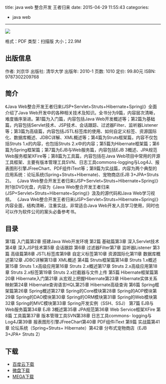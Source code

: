 title: java web 整合开发 王者归来
date: 2015-04-29 11:55:43
categories:
  - java web
---

![](http://img5.douban.com/lpic/s6106647.jpg)

格式：PDF
类型：扫描版
大小；22.9M

<!--more-->

## 出版信息 ##

作者: 刘京华 
出版社: 清华大学
出版年: 2010-1
页数: 1010
定价: 99.80元
ISBN: 9787302209768

## 简介 ##

《Java Web整合开发王者归来(JSP+Servlet+Struts+Hibernate+Spring)》全面介绍了Java Web开发中的各种相关技术及知识。全书分为9篇，内容层次清晰，难度循序渐进。第1篇为入门篇，内容包括Java Web开发概述等；第2篇为基础篇，内容包括Servlet技术、JSP技术、会话跟踪、过滤器Filter、监听器Listener等；第3篇为高级篇，内容包括JSTL标签库的使用、如何自定义标签、资源国际化、数据库概述、JDBC详解、XML概述等；第4篇为Struts框架篇，内容不仅包括Struts 1.x的内容，也包括Struts 2.x中的内容；第5篇为Hibernate框架篇；第6篇为Spring框架篇；第7篇为EJB与Web服务篇，内容包括EJB 3概述、JPA规范Web服务框架XFire等；第8篇为工具篇，内容包括在Java Web项目中常用的开源工具框架、主要有版本管理工具SVN、日志工具commons-logging与Log4J、报表图形引擎JFreeChart、PDF组件iText等；第9篇为实战篇，内容为两个典型的应用系统：论坛系统(Spring+Struts+Hibernate)、宠物商店(EJB 3+JPA+Struts 2)。
《Java Web整合开发王者归来(JSP+Servlet+Struts+Hibernate+Spring)》附1张DVD光盘，内容为《Java Web整合开发王者归来(JSP+Servlet+Struts+Hibernate+Spring)》汲及的源代码和Java Web学习视频。
《Java Web整合开发王者归来(JSP+Servlet+Struts+Hibernate+Spring)》内容全面，结构清晰，注重实战，非常适合Java Web开发人员学习使用，同时也可以作为软件公司的案头必备参考书。

## 目录 ##

第1篇 入门篇第2章 搭建Java Web开发环境 第2篇 基础篇第3章 深入Servlet技术第4章 深入JSP技术第5章 会话跟踪	第6章 过滤器Filter第7章 监听器Listener 第3篇 高级篇第8章 JSTL标签库第9章 自定义标签第10章 资源国际化第11章 数据库概述第12章 JDBC详解第13章 XML概述 第4篇 Struts框架篇第14章 Struts 1.x概述第15章 Struts 1.x高级应用第16章 Struts 2.x概述第17章 Struts 2.x高级应用第18章 Struts 2.x标签第19章 Struts 2.x拦截器与文件上传 第5篇 Hibernate框架篇第20章 Hibernate入门第21章 从宏观上把握Hibernate第23章 Hibernate实体关系映射第24章 Hibernate查询语言HQL第25章 Hibernate高级查询 第6篇 Spring框架篇第26章 Spring概述第27章 Spring的Core模块第28章 Spring的AOP模块第29章 Spring的DAO模块第30章 Spring的ORM模块第31章 Spring的Web模块第32章 Spring的MVC模块第33章 Spring开发实例（SSH、SSJ） 第7篇 EJB与Web服务篇第34章 EJB 3概述第35章 JPA规范第36章 Web Service框架XFire 第8篇 工具篇第37章 版本管理工具SVN第38章 日志工具commons- logging与Log4J第39章 报表图形引擎JFreeChart第40章 PDF组件iText 第9篇 实战篇第41章 论坛系统（Spring+Struts+ Hibernate）第42章 分布式宠物商店（EJB 3+JPA+ Struts 2）

## 下载 ##

+ [百度云下载](http://pan.baidu.com/s/1gdH7CpP)
+ [微盘下载](http://vdisk.weibo.com/s/aADaW4YRFmqOU)
+ [MEGA下载](https://mega.co.nz/#!KF903JjC!gB0jRcUfnRuZh7p572dbnd5uL1-_z_A3DEll7d3RRDQ)